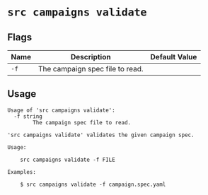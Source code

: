 # `src campaigns validate`


## Flags

| Name | Description | Default Value |
|------|-------------|---------------|
| `-f` | The campaign spec file to read. |  |


## Usage

```
Usage of 'src campaigns validate':
  -f string
    	The campaign spec file to read.

'src campaigns validate' validates the given campaign spec.

Usage:

    src campaigns validate -f FILE

Examples:

    $ src campaigns validate -f campaign.spec.yaml



```
	